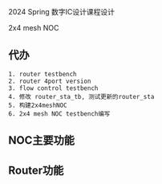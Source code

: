  2024 Spring 数字IC设计课程设计

 2x4 mesh NOC
 
## 代办 
	1. router testbench
	2. router 4port version
	3. flow control testbench
	4. 修改 router_sta_tb, 测试更新的router_sta
	5. 构建2x4meshNOC
	6. 2x4 mesh NOC testbench编写



 ## NOC主要功能
 
 ## Router功能


